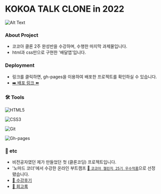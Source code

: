# KOKOA TALK CLONE in 2022
![Alt Text](https://s3.us-west-2.amazonaws.com/secure.notion-static.com/4d7aa563-5021-4bfc-9be3-c30ab72d2050/Untitled.gif?X-Amz-Algorithm=AWS4-HMAC-SHA256&X-Amz-Content-Sha256=UNSIGNED-PAYLOAD&X-Amz-Credential=AKIAT73L2G45EIPT3X45%2F20220407%2Fus-west-2%2Fs3%2Faws4_request&X-Amz-Date=20220407T132037Z&X-Amz-Expires=86400&X-Amz-Signature=af316dbcc0d4341b617cb0e5456c1202fb24733899ee3c3eb2b3411599e2f611&X-Amz-SignedHeaders=host&response-content-disposition=filename%20%3D%22Untitled.gif%22&x-id=GetObject)

### About Project
- 코코아 클론 2주 완성반을 수강하며, 수행한 마지막 과제물입니다.
- html과 css만으로 구현한 '배달앱'입니다.  
### Deployment
- 링크를 클릭하면, gh-pages을 이용하여 배포한 프로젝트를 확인하실 수 있습니다.
- [➡️ 배포 링크 ⬅️](https://djdu4496.github.io/kokoa-clone-2022/)
                                          

### 🛠 Tools
![HTML5](https://img.shields.io/badge/html5-%23E34F26.svg?style=for-the-badge&logo=html5&logoColor=white)

![CSS3](https://img.shields.io/badge/css3-%231572B6.svg?style=for-the-badge&logo=css3&logoColor=white)

![Git](https://img.shields.io/badge/git-%23F05033.svg?style=for-the-badge&logo=git&logoColor=white)

![Gh-pages](https://img.shields.io/badge/ghpages-%23F05033.svg?style=for-the-badge&logo=git&logoColor=white)

### 🎸 etc
- 비전공자였던 제가 만들었던 첫 (클론코딩) 프로젝트입니다.
- '노마드 코더'에서 수강한 온라인 부트캠프 [📎 `코코아 챌린지 25기 우수작품`](https://nomadcoders.co/community/thread/1820)으로 선정됐습니다.
- [📎 수강후기](https://nomadcoders.co/community/thread/1762)
- [📎 회고록](https://github.com/djdu4496/kokoa-clone-2022/issues/3)
